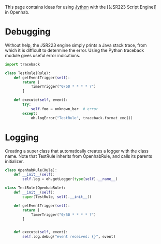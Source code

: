 This page contains ideas for using [Jython](http://www.jython.org/) with the [[JSR223 Script Engine]] in Openhab.

# Debugging

Without help, the JSR223 engine simply prints a Java stack trace, from which it is difficult to determine the error.  Using the Python traceback module gives useful error indications.

```python
import traceback

class TestRule(Rule):
    def getEventTrigger(self):
        return [
            TimerTrigger("0/50 * * * * ?")
        ]

    def execute(self, event):
        try:
            self.foo = unknown_bar  # error
        except:
            oh.logError("TestRule", traceback.format_exc())
```

# Logging
Creating a super class that automatically creates a logger with the class name.  Note that TestRule inherits from OpenhabRule, and calls its parents initializer.

```python
class OpenhabRule(Rule):
    def __init__(self):
        self.log = oh.getLogger(type(self).__name__)

class TestRule(OpenhabRule):
    def __init__(self):
        super(TestRule, self).__init__()

    def getEventTrigger(self):
        return [
            TimerTrigger("0/50 * * * * ?")
        ]


    def execute(self, event):
        self.log.debug("event received: {}", event)
```